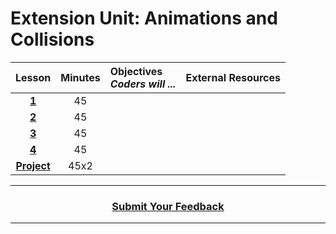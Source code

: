 # Extension Unit: Animations and Collisions







|Lesson|Minutes|Objectives <br> *Coders will ...*|External Resources|
|:-------:|:-------:|:-------|:-------:|
|[**1**](https://drive.google.com/open?id=1GgPDegMrRgZKDDgKiXtG_Mi8q1l98rn-OfIZUhM4kt0)|45| 
|[**2**](https://drive.google.com/open?id=1NodL2iFywnDoVYm-Jj0-M9glNE2rzFwx09CZlZ-ZU5A)|45| 
|[**3**](https://drive.google.com/open?id=1KAvJK-MuSZZwv9zJMT_Jjm1LW3afeXgpD572-RVQ8c8)|45|
|[**4**](https://drive.google.com/open?id=1M_BdQgpWWL4KoFZCR8Zdl85a0J6SkpgwBDegZudygUA)|45| 
|[**Project**](https://drive.google.com/open?id=1K59Xd9JByYCMR_lAoH5HcwmKiJBKEamtWORee-5GwvQ)|45x2| 



----
<h3 align="center"><a href="https://docs.google.com/forms/d/e/1FAIpQLSfiZv1Y0U4Fr5k2iFVWRIVg2x7Su-r1hLoH0qb5RCMlNsxUjQ/viewform">Submit Your Feedback</a>  </h3>

----



